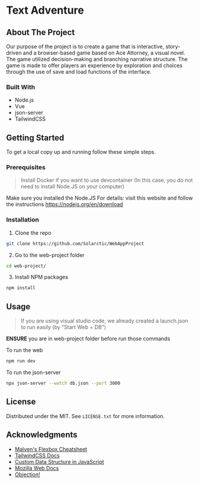 # Text Adventure

## About The Project

Our purpose of the project is to create a game that is interactive, story-driven and a browser-based game based on Ace Attorney, a visual novel. The game utilized decision-making and branching narrative structure. The game is made to offer players an experience by exploration and choices through the use of save and load functions of the interface.

### Built With

- Node.js
- Vue
- json-server
- TailwindCSS

## Getting Started

To get a local copy up and running follow these simple steps.

### Prerequisites

> Install Docker if you want to use devcontainer (In this case, you do not need to install Node.JS on your computer)

Make sure you installed the Node.JS
For details: visit this website and follow the instructions
https://nodejs.org/en/download

### Installation

1. Clone the repo

```sh
git clone https://github.com/Solarctic/WebAppProject
```

2. Go to the web-project folder

```sh
cd web-project/
```

3. Install NPM packages

```sh
npm install
```

## Usage

> If you are using visual studio code, we already created a launch.json to run easily (by "Start Web + DB")

**ENSURE** you are in web-project folder before run those commands

To run the web

```sh
npm run dev
```

To run the json-server

```sh
npx json-server --watch db.json --port 3000
```

## License

Distributed under the MIT. See `LICENSE.txt` for more information.

## Acknowledgments

- [Malven's Flexbox Cheatsheet](https://flexbox.malven.co)
- [TailwindCSS Docs](https://tailwindcss.com/docs)
- [Custom Data Structure in JavaScript](https://codedamn.com/news/nodejs/custom-data-structures)
- [Mozilla Web Docs](https://developer.mozilla.org/en-US/docs/Web)
- [Objection!](objection.lol)
